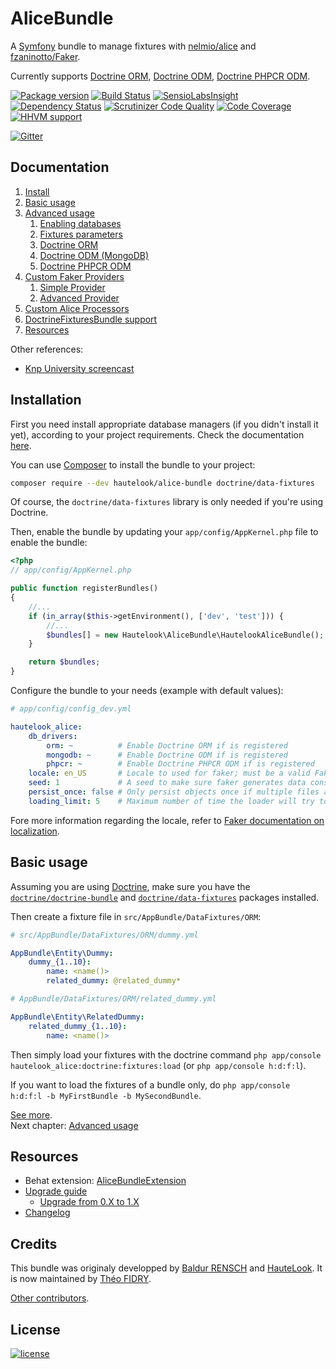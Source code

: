 AliceBundle
===========

A [Symfony](http://symfony.com) bundle to manage fixtures with [nelmio/alice](https://github.com/nelmio/alice) and
[fzaninotto/Faker](https://github.com/fzaninotto/Faker).

Currently supports [Doctrine ORM](http://www.doctrine-project.org/projects/orm.html), [Doctrine ODM](http://doctrine-mongodb-odm.readthedocs.org/en/latest/), [Doctrine PHPCR ODM](http://doctrine-phpcr-odm.readthedocs.org/en/latest/).

[![Package version](https://img.shields.io/packagist/v/hautelook/alice-bundle.svg?style=flat-square)](https://packagist.org/packages/hautelook/alice-bundle)
[![Build Status](https://img.shields.io/travis/hautelook/AliceBundle/master.svg?style=flat-square)](https://travis-ci.org/hautelook/AliceBundle?branch=1.x)
[![SensioLabsInsight](https://img.shields.io/sensiolabs/i/d93a3fc4-3fe8-4be3-aa62-307f53898199.svg?style=flat-square)](https://insight.sensiolabs.com/projects/d93a3fc4-3fe8-4be3-aa62-307f53898199)
[![Dependency Status](https://www.versioneye.com/user/projects/55d26478265ff6001a000084/badge.svg?style=flat)](https://www.versioneye.com/user/projects/55d26478265ff6001a000084)
[![Scrutinizer Code Quality](https://img.shields.io/scrutinizer/g/hautelook/AliceBundle.svg?style=flat-square)](https://scrutinizer-ci.com/g/hautelook/AliceBundle/?branch=master)
[![Code Coverage](https://img.shields.io/scrutinizer/coverage/g/hautelook/AliceBundle.svg?b=master&style=flat-square)](https://scrutinizer-ci.com/g/hautelook/AliceBundle/?branch=master)
[![HHVM support](https://img.shields.io/hhvm/hautelook/alice-bundle/master.svg?style=flat-square)](http://hhvm.h4cc.de/package/hautelook/alice-bundle)

[![Gitter](https://badges.gitter.im/Join%20Chat.svg)](https://gitter.im/hautelook/AliceBundle?utm_source=badge&utm_medium=badge&utm_campaign=pr-badge)

## Documentation

1. [Install](#installation)
2. [Basic usage](#basic-usage)
3. [Advanced usage](src/Resources/doc/advanced-usage.md)
    1. [Enabling databases](src/Resources/doc/advanced-usage.md#enabling-databases)
    2. [Fixtures parameters](src/Resources/doc/advanced-usage.md#fixtures-parameters)
    3. [Doctrine ORM](src/Resources/doc/advanced-usage.md#doctrine-orm)
    4. [Doctrine ODM (MongoDB)](src/Resources/doc/advanced-usage.md#doctrine-odm-and-doctrine-phpcr-odm)
    5. [Doctrine PHPCR ODM](src/Resources/doc/advanced-usage.md#doctrine-odm-and-doctrine-phpcr-odm)
4. [Custom Faker Providers](src/Resources/doc/faker-providers.md)
    1. [Simple Provider](src/Resources/doc/faker-providers.md#simple-provider)
    2. [Advanced Provider](src/Resources/doc/faker-providers.md#advanced-provider)
5. [Custom Alice Processors](src/Resources/doc/alice-processors.md)
6. [DoctrineFixturesBundle support](src/Resources/doc/doctrine-fixtures-bundle.md)
7. [Resources](#resources)

Other references:

* [Knp University screencast](https://knpuniversity.com/screencast/alice-fixtures)

## Installation

First you need install appropriate database managers (if you didn't install it yet), according to your project requirements.
Check the documentation [here](src/Resources/doc/install.md).

You can use [Composer](https://getcomposer.org/) to install the bundle to your project:

```bash
composer require --dev hautelook/alice-bundle doctrine/data-fixtures
```

Of course, the `doctrine/data-fixtures` library is only needed if you're using Doctrine.

Then, enable the bundle by updating your `app/config/AppKernel.php` file to enable the bundle:

```php
<?php
// app/config/AppKernel.php

public function registerBundles()
{
    //...
    if (in_array($this->getEnvironment(), ['dev', 'test'])) {
        //...
        $bundles[] = new Hautelook\AliceBundle\HautelookAliceBundle();
    }

    return $bundles;
}
```

Configure the bundle to your needs (example with default values):

```yaml
# app/config/config_dev.yml

hautelook_alice:
    db_drivers:
        orm: ~          # Enable Doctrine ORM if is registered
        mongodb: ~      # Enable Doctrine ODM if is registered
        phpcr: ~        # Enable Doctrine PHPCR ODM if is registered
    locale: en_US       # Locale to used for faker; must be a valid Faker locale otherwise will fallback to en_EN
    seed: 1             # A seed to make sure faker generates data consistently across runs, set to null to disable
    persist_once: false # Only persist objects once if multiple files are passed
    loading_limit: 5    # Maximum number of time the loader will try to load the files passed
```

Fore more information regarding the locale, refer to
[Faker documentation on localization](https://github.com/fzaninotto/Faker#localization).

## Basic usage

Assuming you are using [Doctrine](http://www.doctrine-project.org/projects/orm.html), make sure you
have the [`doctrine/doctrine-bundle`](https://github.com/doctrine/DoctrineBundle) and [`doctrine/data-fixtures`](https://github.com/doctrine/data-fixtures) packages installed.

Then create a fixture file in `src/AppBundle/DataFixtures/ORM`:

```yaml
# src/AppBundle/DataFixtures/ORM/dummy.yml

AppBundle\Entity\Dummy:
    dummy_{1..10}:
        name: <name()>
        related_dummy: @related_dummy*
```

```yaml
# AppBundle/DataFixtures/ORM/related_dummy.yml

AppBundle\Entity\RelatedDummy:
    related_dummy_{1..10}:
        name: <name()>
```

Then simply load your fixtures with the doctrine command `php app/console hautelook_alice:doctrine:fixtures:load` (or `php app/console h:d:f:l`).

If you want to load the fixtures of a bundle only, do `php app/console h:d:f:l -b MyFirstBundle -b MySecondBundle`.

[See more](#documentation).<br />
Next chapter: [Advanced usage](src/Resources/doc/advanced-usage.md)


## Resources

* Behat extension: [AliceBundleExtension](https://github.com/theofidry/AliceBundleExtension)
* [Upgrade guide](UPGRADE.md)
  * [Upgrade from 0.X to 1.X](UPGRADE.md#from-0x-to-1x)
* [Changelog](CHANGELOG.md)

## Credits

This bundle was originaly developped by [Baldur RENSCH](https://github.com/baldurrensch) and [HauteLook](https://github.com/hautelook). It is now maintained by [Théo FIDRY](https://github.com/theofidry).

[Other contributors](https://github.com/hautelook/AliceBundle/graphs/contributors).

## License

[![license](https://img.shields.io/badge/license-MIT-red.svg?style=flat-square)](Resources/meta/LICENSE)
